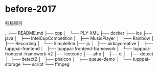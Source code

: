 # before-2017
归档项目

.
├── README.md
├── cpp
│   └── PLY-XML
├── docker
├── ios
├── java
│   ├── IntelCupCompetition
│   ├── MusicPlayer
│   ├── Rainbow
│   ├── Recording
│   └── SimpleRmi
├── js
│   ├── airbaycreative
│   ├── tupppai-frontend
│   ├── tupppai-frontend-framework
│   └── tupppai-frontend-framework-v2
├── leetcode
├── php
│   ├── ci
│   ├── detect
│   ├── detect2
│   ├── phalcon
│   ├── queue-demo
│   └── tupppai-storage
└── script
    └── ffmpeg
